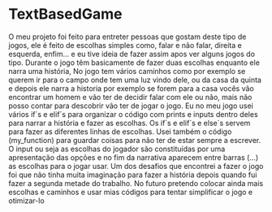 <h1>TextBasedGame</h1>
<p>
O meu projeto foi feito para entreter pessoas que gostam deste tipo de jogos, ele é feito de
escolhas simples como, falar e não falar, direita e esquerda, enfim… e eu tive ideia de fazer
assim apos ver alguns jogos do tipo.
Durante o jogo têm basicamente de fazer duas escolhas enquanto ele narra uma história,
No jogo tem vários caminhos como por exemplo se querem ir para o campo onde tem uma luz
vindo dele, ou da casa da quinta e depois ele narra a historia por exemplo se forem para a casa
vocês vão encontrar um homem e vão ter de decidir falar com ele ou não, mais não posso
contar para descobrir vão ter de jogar o jogo.
Eu no meu jogo usei vários if´s e elif´s para organizar o código com prints e inputs dentro deles
para narrar a história e fazer as escolhas.
Os if´s e elif´s e else´s servem para fazer as diferentes linhas de escolhas.
Usei também o código (my_function) para guardar coisas para não ter de estar sempre a
escrever.
O input ou seja as escolhas do jogador são constituídas por uma apresentação das opções e no
fim da narrativa aparecem entre barras (…) as escolhas para o jogar usar.
Um dos desafios que encontrei a fazer o jogo foi que não tinha muita imaginação para fazer a
história depois quando fui fazer a segunda metade do trabalho.
No futuro pretendo colocar ainda mais escolhas e caminhos e usar mias códigos para tentar
simplificar o jogo e otimizar-lo</p>
